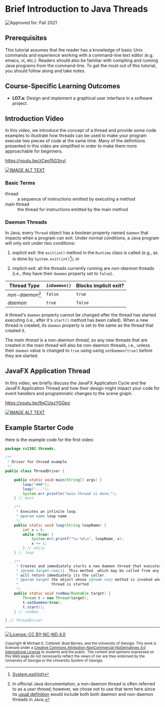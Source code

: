 # Brief Introduction to Java Threads

![Approved for: Fall 2021](https://img.shields.io/badge/Approved%20for-Fall%202021-blue)

## Prerequisites

This tutorial assumes that the reader has a knowledge of basic Unix commands and experience working with a command-line text editor (e.g. emacs, vi, etc.). Readers should also be familiar with compiling and running Java programs from the command-line. 
To get the most out of this tutorial, you should follow along and take notes.

## Course-Specific Learning Outcomes

* **LO7.a:** Design and implement a graphical user interface in a software project.

## Introduction Video

In this video, we introduce the concept of a thread and provide some code examples to illustrate how threads 
can be used to make your program execute two pieces of code at the same time. Many of the definitions presented 
in this video are simplified in order to make them more approachable for beginners.

https://youtu.be/zCeo15G3nvI

<a href="https://www.youtube.com/watch?v=zCeo15G3nvI">
<img src="https://img.youtube.com/vi/zCeo15G3nvI/0.jpg?20190726" alt="IMAGE ALT TEXT">
</a>

### Basic Terms

<dl>
    <dt>thread</dt>
    <dd>a sequence of instructions emitted by executing a method</dd>
    <dt>main thread</dt>
    <dd>the thread for instructions emitted by the main method</dd>
</dl> 

### Daemon Threads

In Java, every `Thread` object has a boolean property named `daemon` that 
impacts when a program can exit. Under normal conditions, a Java program
will only exit under two conditions:

1. explicit exit: the `exit(int)` method in the `Runtime` class is called
   (e.g., as is done by `System.exit(int)`[^1]); or
   
2. implicit exit: all the threads currently running are *non-daemon* threads 
   (i.e., they have their `daemon` property set to `false`).

| Thread Type      | `isDaemon()` | Blocks implicit exit? |
|------------------|--------------|-----------------------|
| *non-daemon*[^2] | `false`      | `true`                |
| *daemon*         | `true`       | `false`               |
   
A thread's `daemon` property cannot be changed after the thread has started executing
(i.e., after it's `start()` method has been called). When a new thread is created, its
`daemon` property is set to the same as the thread that created it. 

The *main thread* is a *non-daemon thread*, so any new threads that are 
created in the main thread will also be non-daemon threads, i.e., unless their 
`daemon` value is changed to `true` using using `setDaemon(true)` before they 
are started.

[^1]: [System.exit(int)](https://docs.oracle.com/en/java/javase/11/docs/api/java.base/java/lang/System.html#exit(int))

[^2]: In offocial Java documentation, a non-daemon thread is often referred to as a
*user thread*; however, we chose not to use that term here since its 
[usual definition](https://en.wikipedia.org/wiki/Thread_(computing)#User_threads)
would include both both daemon and non-daemon threads in Java.

## JavaFX Application Thread

In this video, we briefly discuss the JavaFX Application Cycle and the JavaFX Application Thread 
and how their design might impact your code for event handlers and programmatic changes to 
the scene graph.

https://youtu.be/9qCUqzYGGpo

<a href="https://www.youtube.com/watch?v=9qCUqzYGGpo">
<img src="https://img.youtube.com/vi/9qCUqzYGGpo/0.jpg?20190726" alt="IMAGE ALT TEXT">
</a>

## Example Starter Code

Here is the example code for the first video:

```java
package cs1302.threads;

/**
 * Driver for thread example.
 */
public class ThreadDriver {

    public static void main(String[] args) {
        loop("###");
        loop("---");
        System.err.println("main thread is done.");
    } // main

    /**
     * Executes an infinite loop.
     * @param name loop name
     */
    public static void loop(String loopName) {
        int x = 0;
        while (true) {
            System.err.printf("%s-%d\n", loopName, x);
            x += 1;
        } // while
    } // loop

    /**
     * Creates and immediately starts a new daemon thread that executes
     * {@code target.run()}. This method, which may be called from any thread,
     * will return immediately its the caller.
     * @param target the object whose {@code run} method is invoked when this
     *               thread is started
     */
    public static void runNow(Runnable target) {
        Thread t = new Thread(target);
        t.setDaemon(true);
        t.start();
    } // runNow

} // ThreadDriver
```

<hr/>

[![License: CC BY-NC-ND 4.0](https://img.shields.io/badge/License-CC%20BY--NC--ND%204.0-lightgrey.svg)](http://creativecommons.org/licenses/by-nc-nd/4.0/)

<small>
Copyright &copy; Michael E. Cotterell, Brad Barnes, and the University of Georgia.
This work is licensed under a <a rel="license" href="http://creativecommons.org/licenses/by-nc-nd/4.0/">Creative Commons Attribution-NonCommercial-NoDerivatives 4.0 International License</a> to students and the public.
The content and opinions expressed on this Web page do not necessarily reflect the views of nor are they endorsed by the University of Georgia or the University System of Georgia.
</small>
